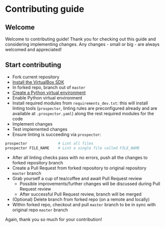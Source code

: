 # Contributing guide

## Welcome

Welcome to contributing guide! Thank you for checking out this guide and considering implementing changes. Any changes - small or big - are always welcomed and appreciated!

## Start contributing

- Fork current repository
- [Install the VirtualBox SDK](supplementary-materials/virtualbox-sdk/README.md)
- In forked repo, branch out of `master`
- [Create a Python virtual environment](https://docs.python.org/3/library/venv.html#creating-virtual-environments)
- Enable Python virtual environment
- Install required modules from `requirements_dev.txt`: this will install linting tools (`prospector`, linting rules are preconfigured already and are available at `.prospector.yaml`) along the rest required modules for the code
- Implement changes
- Test implemented changes
- Ensure linting is succeeding via `prospector`:

```bash
prospector              # Lint all files
prospector FILE_NAME    # Lint a single file called FILE_NAME
```

- After all linting checks pass with no errors, push all the changes to forked repository branch
- Create a Pull Request from forked repository to original repository `master` branch
- Grab yourself a cup of tea/coffee and await Pull Request review
  - Possible improvements/further changes will be discussed during Pull Request review
  - After successful Pull Request review, branch will be merged
- (Optional) Delete branch from forked repo (on a remote and locally)
- Within forked repo, checkout and pull `master` branch to be in sync with original repo `master` branch

Again, thank you so much for your contribution!
